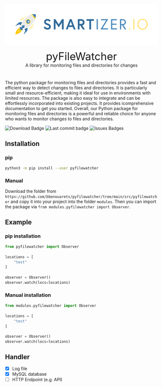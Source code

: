 ![Logo](https://github.com/bbenouarets/pyfilewatcher/blob/main/.smartizer/logo.png?raw=true) 
<div style="font-size: 2.5em; text-align: center;">pyFileWatcher</div>

<div style="font-weight: light; text-align: center; margin-bottom: 40px;">A library for monitoring files and directories for changes</div>

The python package for monitoring files and directories provides a fast and efficient way to detect changes to files and directories. It is particularly small and resource-efficient, making it ideal for use in environments with limited resources.
The package is also easy to integrate and can be effortlessly incorporated into existing projects. It provides icomprehensive documentation to get you started.
Overall, our Python package for monitoring files and directories is a powerful and reliable choice for anyone who wants to monitor changes to files and directories.

![Download Badge](https://img.shields.io/github/downloads/bbenouarets/pyfilewatcher/total?style=for-the-badge) ![Last commit badge](https://img.shields.io/github/last-commit/bbenouarets/pyfilewatcher?color=%231BCBF2&style=for-the-badge) ![Issues Badges](https://img.shields.io/github/issues/bbenouarets/pyfilewatcher?style=for-the-badge)

## Installation

### pip

```bash
python3 -m pip install --user pyfilewatcher
```

### Manual

Download the folder from `https://github.com/bbenouarets/pyfilewatcher/tree/main/src/pyfilewatcher` and copy it into your project into the folder `modules`.
Then you can import the package via `from modules.pyfilewatcher import Observer`.

## Example

### pip installation

```python
from pyfilewatcher import Observer

locations = [
    "test"
]

observer = Observer()
observer.watch(locs=locations)
```

### Manual installation

```python
from modules.pyfilewatcher import Observer

locations = [
    "test"
]

observer = Observer()
observer.watch(locs=locations)
```

## Handler

- [x] Log file
- [x] MySQL database
- [ ] HTTP Endpoint (e.g. API)